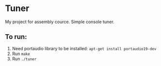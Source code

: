 # Tuner

My project for assembly cource. Simple console tuner. 

To run:
-----------
1. Need portaudio library to be installed: `apt-get install portaudio19-dev`
2. Run `make`
3. Run `./tuner`
